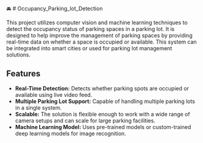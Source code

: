 :oncoming_automobile: # Occupancy_Parking_lot_Detection

This project utilizes computer vision and machine learning techniques to detect the occupancy status of parking spaces in a parking lot. It is designed to help improve the management of parking spaces by providing real-time data on whether a space is occupied or available. This system can be integrated into smart cities or used for parking lot management solutions.

## Features

- **Real-Time Detection:** Detects whether parking spots are occupied or available using live video feed.
- **Multiple Parking Lot Support:** Capable of handling multiple parking lots in a single system.
- **Scalable:** The solution is flexible enough to work with a wide range of camera setups and can scale for large parking facilities.
- **Machine Learning Model:** Uses pre-trained models or custom-trained deep learning models for image recognition.

